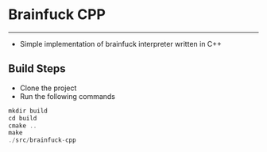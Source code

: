 # Brainfuck CPP
---
- Simple implementation of brainfuck interpreter written in C++

## Build Steps
- Clone the project
- Run the following commands
```cpp
mkdir build
cd build
cmake ..
make
./src/brainfuck-cpp
```
